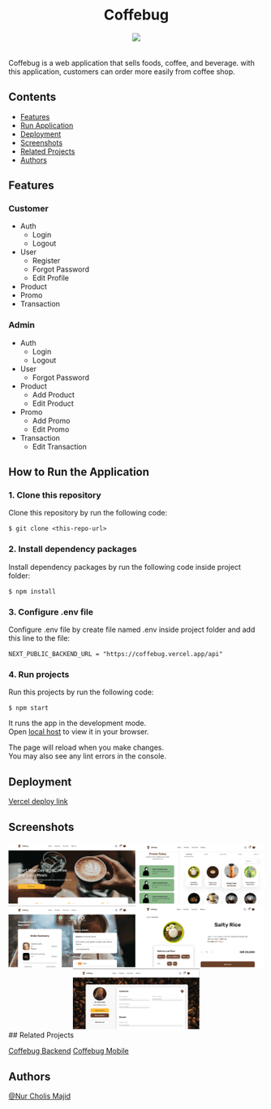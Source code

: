 # <div align="center"> Coffebug </div>

<div>

<p align="center">
  <a href="https://skillicons.dev">
    <img src="https://skillicons.dev/icons?i=react,javascript,html,css" />
  </a>
</p>

<br/>
Coffebug is a web application that sells foods, coffee, and beverage. with this application, customers can order more easily from coffee shop.
</div>

## Contents

- [Features](#features)
- [Run Application](#how-to-run-the-application)
- [Deployment](#deployment)
- [Screenshots](#screenshots)
- [Related Projects](#related-projects)
- [Authors](#authors)

## Features

### Customer

- Auth
  - Login
  - Logout
- User
  - Register
  - Forgot Password
  - Edit Profile
- Product
- Promo
- Transaction

### Admin

- Auth
  - Login
  - Logout
- User
  - Forgot Password
- Product
  - Add Product
  - Edit Product
- Promo
  - Add Promo
  - Edit Promo
- Transaction
  - Edit Transaction

## How to Run the Application

### 1. Clone this repository

Clone this repository by run the following code:

```
$ git clone <this-repo-url>
```

### 2. Install dependency packages

Install dependency packages by run the following code inside project folder:

```
$ npm install
```

### 3. Configure .env file

Configure .env file by create file named .env inside project folder and add this line to the file:

```
NEXT_PUBLIC_BACKEND_URL = "https://coffebug.vercel.app/api"
```

### 4. Run projects

Run this projects by run the following code:

```
$ npm start
```

It runs the app in the development mode.\
Open [local host](http://localhost:3000) to view it in your browser.

The page will reload when you make changes.\
You may also see any lint errors in the console.

## Deployment

[Vercel deploy link](https://coffebug-online.vercel.app/)

## Screenshots

<div align="center" style="display:flex flex-wrap:wrap">
    <img width="250" src="public/images/hero.png">   
    <img width="250" src="public/images/products.png">
    <img width="250" src="public/images/cart.png">
    <img width="250" src="public/images/detail.png">
    <img width="250" src="public/images/profile.png">
    
</div>
## Related Projects

[Coffebug Backend](https://https://github.com/mindkeeper/coffebug)
[Coffebug Mobile](https://github.com/mindkeeper/coffebug-react-native)

## Authors

[@Nur Cholis Majid](https://github.com/mindkeeper)
